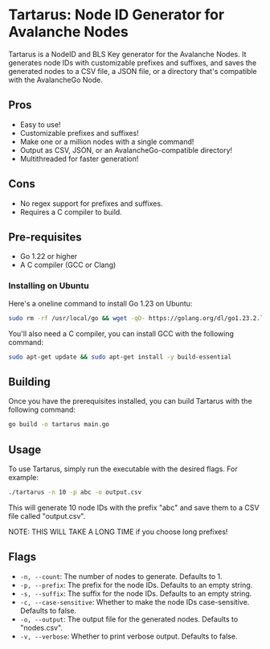 # Tartarus: Node ID Generator for Avalanche Nodes

Tartarus is a NodeID and BLS Key generator for the Avalanche Nodes. It generates node IDs with customizable prefixes and suffixes, and saves the generated nodes to a CSV file, a JSON file, or a directory that's compatible with the AvalancheGo Node.

## Pros

- Easy to use!
- Customizable prefixes and suffixes!
- Make one or a million nodes with a single command!
- Output as CSV, JSON, or an AvalancheGo-compatible directory!
- Multithreaded for faster generation!

## Cons

- No regex support for prefixes and suffixes.
- Requires a C compiler to build.

## Pre-requisites

- Go 1.22 or higher
- A C compiler (GCC or Clang)

### Installing on Ubuntu

Here's a oneline command to install Go 1.23 on Ubuntu:

```sh
sudo rm -rf /usr/local/go && wget -qO- https://golang.org/dl/go1.23.2.linux-amd64.tar.gz | sudo tar -C /usr/local -xzf - && echo 'export PATH=$PATH:/usr/local/go/bin' | sudo tee -a $HOME/.bashrc && source $HOME/.bashrc && rm -f go1.22.0.linux-amd64.tar.gz
```

You'll also need a C compiler, you can install GCC with the following command:

```sh
sudo apt-get update && sudo apt-get install -y build-essential
```

## Building

Once you have the prerequisites installed, you can build Tartarus with the following command:

```sh
go build -o tartarus main.go
```

## Usage

To use Tartarus, simply run the executable with the desired flags. For example:

```sh
./tartarus -n 10 -p abc -o output.csv
```

This will generate 10 node IDs with the prefix "abc" and save them to a CSV file called "output.csv".

NOTE: THIS WILL TAKE A LONG TIME if you choose long prefixes!

## Flags

- `-n, --count`: The number of nodes to generate. Defaults to 1.
- `-p, --prefix`: The prefix for the node IDs. Defaults to an empty string.
- `-s, --suffix`: The suffix for the node IDs. Defaults to an empty string.
- `-c, --case-sensitive`: Whether to make the node IDs case-sensitive. Defaults to false.
- `-o, --output`: The output file for the generated nodes. Defaults to "nodes.csv".
- `-v, --verbose`: Whether to print verbose output. Defaults to false.
